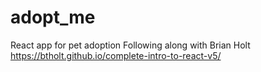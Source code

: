 # adopt_me
React app for pet adoption
Following along with Brian Holt
https://btholt.github.io/complete-intro-to-react-v5/

